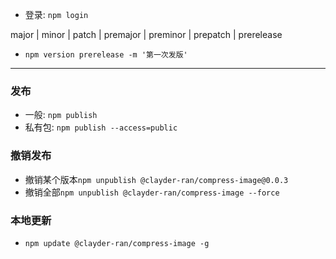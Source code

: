 * 登录: `npm login` 

major | minor | patch | premajor | preminor | prepatch | prerelease

* `npm version prerelease -m '第一次发版'` 

***

### 发布

* 一般: `npm publish` 
* 私有包: `npm publish --access=public` 


### 撤销发布
* 撤销某个版本`npm unpublish @clayder-ran/compress-image@0.0.3`
* 撤销全部`npm unpublish @clayder-ran/compress-image --force`

### 本地更新
* `npm update @clayder-ran/compress-image -g`